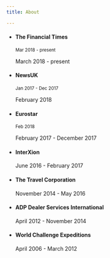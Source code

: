 ```yaml
---
title: About

---
```

<div class="container">
<ul class="timeline"> 
  
<li> <div class="timeline-panel"> <div class="timeline-heading"> <h4 class="timeline-title">The Financial Times</h4> 
<p><small class="text-muted"><i class="glyphicon glyphicon-time"></i>Mar 2018 - present</small></p> 
</div> 
<div class="timeline-body">
<p>March 2018 - present</p> </div> </div> </li> 

<li class="timeline-inverted">  <div class="timeline-panel"> <div class="timeline-heading"> <h4 class="timeline-title">NewsUK</h4> 
<p><small class="text-muted"><i class="glyphicon glyphicon-time"></i>Jan 2017 - Dec 2017</small></p> 
</div> <div class="timeline-body"> 
<p>February 2018</p> </div> </div> </li> 

<li><div class="timeline-panel"> <div class="timeline-heading"> <h4 class="timeline-title">Eurostar</h4> 
<p><small class="text-muted"><i class="glyphicon glyphicon-time"></i>Feb 2018</small></p> 
</div> <div class="timeline-body"> 
<p>February 2017 - December 2017</p> </div> </div> </li> 

<li class="timeline-inverted"> <div class="timeline-panel"> <div class="timeline-heading"> <h4 class="timeline-title">InterXion</h4> </div> 
<div class="timeline-body"> 
<p>June 2016 - February 2017</p> </div> </div> </li> 

<li> <div class="timeline-panel"> <div class="timeline-heading"> <h4 class="timeline-title">The Travel Corporation</h4> </div> 
<div class="timeline-body"> 
<p>November 2014 - May 2016</p> </div> </div> </li> 
  
<li class="timeline-inverted"> <div class="timeline-panel"> <div class="timeline-heading"> <h4 class="timeline-title">ADP Dealer Services International</h4> </div> 
<div class="timeline-body"> 
<p>April 2012 - November 2014</p> </div> </div> </li>

<li> <div class="timeline-panel"> <div class="timeline-heading"> <h4 class="timeline-title">World Challenge Expeditions</h4> </div> 
<div class="timeline-body"> 
<p>April 2006 - March 2012</p> </div> </div> </li> 

</ul> </div>
